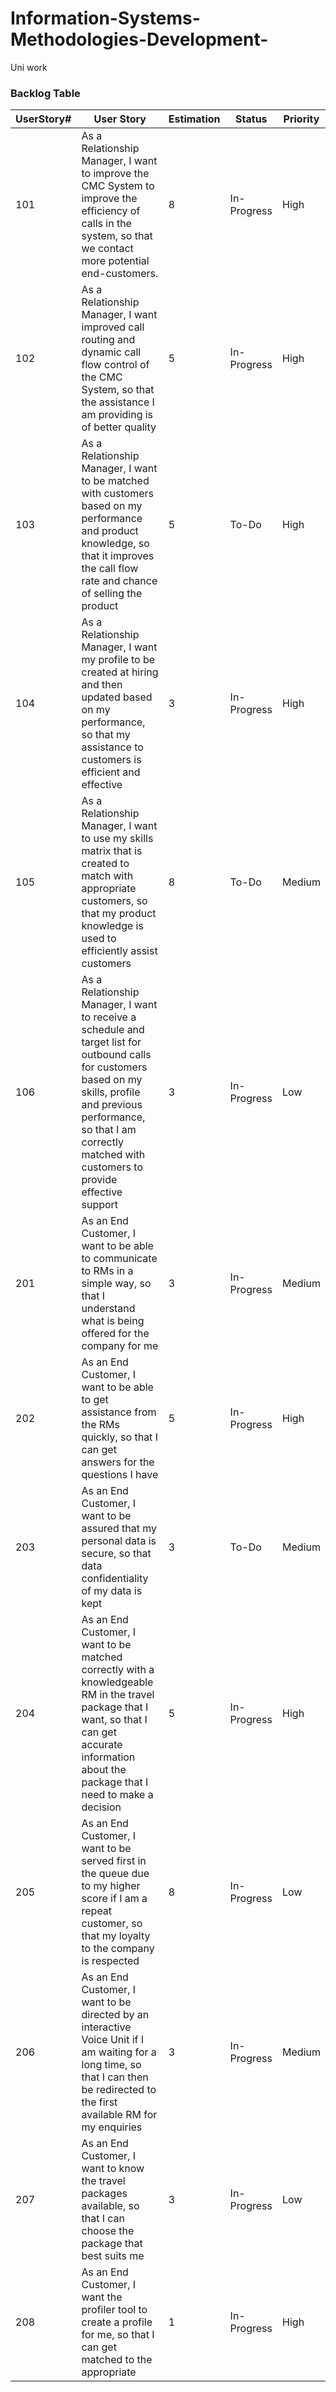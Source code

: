 # Information-Systems-Methodologies-Development-
Uni work



### Backlog Table
| UserStory# | User Story                                                                                                                                                                                                                                | Estimation | Status      | Priority |
|------------|-------------------------------------------------------------------------------------------------------------------------------------------------------------------------------------------------------------------------------------------|------------|-------------|----------|
| 101        | As a Relationship Manager, I want to improve the CMC System to improve the efficiency of calls in the system, so that we contact more potential end-customers.                                                                            | 8          | In-Progress | High     |
| 102        | As a Relationship Manager, I want improved call routing and dynamic call flow control of the CMC System, so that the assistance I am providing is of better quality                                                                       | 5          | In-Progress | High     |
| 103        | As a Relationship Manager, I want to be matched with customers based on my performance and product knowledge, so that it improves the call flow rate and chance of selling the product                                                    | 5          | To-Do       | High     |
| 104        | As a Relationship Manager, I want my profile to be created at hiring and then updated based on my performance, so that my assistance to customers is efficient and effective                                                              | 3          | In-Progress | High     |
| 105        | As a Relationship Manager, I want to use my skills matrix that is created to match with appropriate customers, so that my product knowledge is used to efficiently assist customers                                                       | 8          | To-Do       | Medium   |
| 106        | As a Relationship Manager, I want to receive a schedule and target list for outbound calls for customers based on my skills, profile and previous performance, so that I am correctly matched with customers to provide effective support | 3          | In-Progress | Low      |
| 201        | As an End Customer, I want to be able to communicate to RMs in a simple way, so that I understand what is being offered for the company for me                                                                                            | 3          | In-Progress | Medium   |
| 202        | As an End Customer, I want to be able to get assistance from the RMs quickly, so that I can get answers for the questions I have                                                                                                          | 5          | In-Progress | High     |
| 203        | As an End Customer, I want to be assured that my personal data is secure, so that data confidentiality of my data is kept                                                                                                                 | 3          | To-Do       | Medium   |
| 204        | As an End Customer, I want to be matched correctly with a knowledgeable RM in the travel package that I want, so that I can get accurate information about the package that I need to make a decision                                     | 5          | In-Progress | High     |
| 205        | As an End Customer, I want to be served first in the queue due to my higher score if I am a repeat customer, so that my loyalty to the company is respected                                                                               | 8          | In-Progress | Low      |
| 206        | As an End Customer, I want to be directed by an interactive Voice Unit if I am waiting for a long time, so that I can then be redirected to the first available RM for my enquiries                                                       | 3          | In-Progress | Medium   |
| 207        | As an End Customer, I want to know the travel packages available, so that I can choose the package that best suits me                                                                                                                     | 3          | In-Progress | Low      |
| 208        | As an End Customer, I want the profiler tool to create a profile for me, so that I can get matched to the appropriate                                                                                                                     | 1          | In-Progress | High     |
